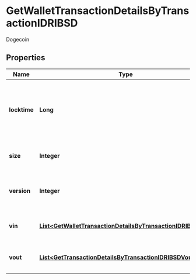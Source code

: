

# GetWalletTransactionDetailsByTransactionIDRIBSD

Dogecoin

## Properties

| Name | Type | Description | Notes |
|------------ | ------------- | ------------- | -------------|
|**locktime** | **Long** | Represents the time at which a particular transaction can be added to the blockchain. |  |
|**size** | **Integer** | Represents the total size of this transaction. |  |
|**version** | **Integer** | Represents the transaction version number. |  |
|**vin** | [**List&lt;GetWalletTransactionDetailsByTransactionIDRIBSDVin&gt;**](GetWalletTransactionDetailsByTransactionIDRIBSDVin.md) | Object Array representation of transaction inputs |  |
|**vout** | [**List&lt;GetTransactionDetailsByTransactionIDRIBSDVout&gt;**](GetTransactionDetailsByTransactionIDRIBSDVout.md) | Object Array representation of transaction outputs |  |



